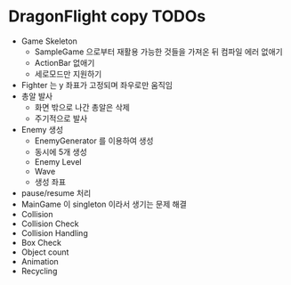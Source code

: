# DragonFlight copy TODOs

* Game Skeleton
  * SampleGame 으로부터 재활용 가능한 것들을 가져온 뒤 컴파일 에러 없애기
  * ActionBar 없애기
  * 세로모드만 지원하기
* Fighter 는 y 좌표가 고정되며 좌우로만 움직임
* 총알 발사
  * 화면 밖으로 나간 총알은 삭제
  * 주기적으로 발사
* Enemy 생성
  * EnemyGenerator 를 이용하여 생성
  * 동시에 5개 생성
  * Enemy Level
  * Wave
  * 생성 좌표
 * pause/resume 처리
 * MainGame 이 singleton 이라서 생기는 문제 해결
 * Collision
  * Collision Check
  * Collision Handling
  * Box Check
 * Object count
 * Animation
 * Recycling

